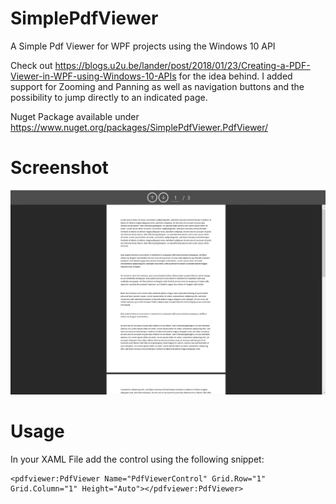 # SimplePdfViewer
A Simple Pdf Viewer for WPF projects using the Windows 10 API

Check out https://blogs.u2u.be/lander/post/2018/01/23/Creating-a-PDF-Viewer-in-WPF-using-Windows-10-APIs for the idea behind.
I added support for Zooming and Panning as well as navigation buttons and the possibility to jump directly to an indicated page.

Nuget Package available under
https://www.nuget.org/packages/SimplePdfViewer.PdfViewer/


# Screenshot
![Screenshot of PdfViewer](https://github.com/Hymian7/SimplePdfViewer/blob/cbcd716def52924079ce3c2bfd13e277e7050e38/Screenshot%201.png)

# Usage
In your XAML File add the control using the following snippet:
```
<pdfviewer:PdfViewer Name="PdfViewerControl" Grid.Row="1" Grid.Column="1" Height="Auto"></pdfviewer:PdfViewer>
```
